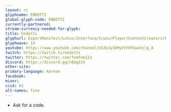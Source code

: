 ```yaml
---
layout: cc
glyphname: ENDOTTI
global-glyph-code: ENDOTTI
currently-partnered:
stream-currency-needed-for-glyph:
title: Endotti
glyphurl: ExportManifest/Lotus/Interface/Icons/Player/ContentCreators/Endotti.png
glyphwave: 14
youtube: https://www.youtube.com/channel/UCdoJy3bMyVthhhSwoXzlg_A
twitch: https://twitch.tv/endotti
twitter: https://twitter.com/fnmfnm123
discord: https://discord.gg/n8UgZzS
other-site:
primary-language: Korean
facebook:
mixer:
ccid: 61
alt-names: fine
---
```

* Ask for a code.
